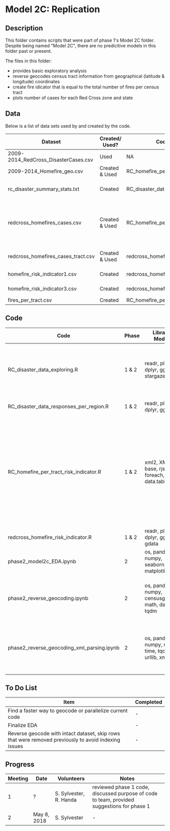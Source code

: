 # Model 2C: Replication

## Description
This folder contains scripts that were part of phase 1's Model 2C folder. Despite being named "Model 2C", there are no predicitive models in this folder past or present.

The files in this folder:
- provides basic exploratory analysis
- reverse geocodes census tract information from geographical (latitude & longitude) coordinates
- create fire idicator that is equal to the total number of fires per census tract
- plots number of cases for each Red Cross zone and state

## Data
Below is a list of data sets used by and created by the code.

| Dataset | Created/ Used? | Code Created | Description |
| ------- | -------------- | ------------ | ----------- |
| 2009-2014_RedCross_DisasterCases.csv | Used | NA | main data set containing Red Cross data & lat-long
| 2009-2014_Homefire_geo.csv | Created & Used | RC_homefire_per_tract_risk_indicator.R | reverse geocode from lat-long, used by redcross_homefire_risk_indicator.R
| rc_disaster_summary_stats.txt | Created | RC_disaster_data_exploring.R  | summary statistics for 2009-2014_RedCross_DisasterCases.csv dataset
| redcross_homefires_cases.csv | Created & Used | RC_homefire_per_tract_risk_indicator.R | previously named 2009-2014_RedCross_HomeFire_Cases.csv, subset of 2009-2014_RedCross_DisasterCases.csv that only contains home fire records, used by redcross_homefire_risk_indicator.R
| redcross_homefires_cases_tract.csv | Created & Used | redcross_homefire_risk_indicator.R | merged dataframe containing census tract information and Red Cross fire information
| homefire_risk_indicator1.csv | Created | redcross_homefire_risk_indicator.R | fire risk indicator equal to the number of fires per day per tract
| homefire_risk_indicator3.csv | Created | redcross_homefire_risk_indicator.R | fire risk indicator equal to the number of fires per tract
| fires_per_tract.csv | Created | RC_homefire_per_tract_risk_indicator.R | number of fires per tract

## Code
| Code | Phase | Libraries/ Modules | Description | Notes |
| ---- | ----- | ------------------ | ----------- | ----- |
| RC_disaster_data_exploring.R | 1 & 2 | readr, plyr, dplyr, ggplot2, stargazer | EDA | need a different way of summarizing data since there are different data types within each column
| RC_disaster_data_responses_per_region.R | 1 & 2 | readr, plyr, dplyr, ggplot2 | generates figures | try and repeat for each type of RC case
| RC_homefire_per_tract_risk_indicator.R | 1 & 2 | xml2, XML, httr, base, rjson, foreach, doMC, data.table, plyr | reverse geocode | takes about 4 hours so currently is the fastest method, change code so that fire events are not subsetted into a seperate dataframe since there are concerns that indexing across different data sets will make merging difficult
| redcross_homefire_risk_indicator.R | 1 & 2 | readr, plyr, dplyr, ggplot2, gdata | generates fire risk indicator | NA
| phase2_model2c_EDA.ipynb | 2 | os, pandas, numpy, seaborn, matplotlib | replication of phase 1 EDA | more granular EDA, tons of figures to digest
| phase2_reverse_geocoding.ipynb | 2 | os, pandas, numpy, censusgeocode, math, datetime, tqdm | replication of phase 1 reverse geocoding using censusgeocode module | slowest approach, try to parallelize
| phase2_reverse_geocoding_xml_parsing.ipynb | 2 | os, pandas, numpy, math, time, tqdm, xml, urllib, xmltodict | replication of phase 1 reverse geocoding using phase 1 API | very slow, but faster than the censusgeocode approach, try to parallelize, try to save and append census data in chunks


## To Do List
| Item | Completed |
| ---- | --------- |
| Find a faster way to geocode or parallelize current code | - |
| Finalize EDA | - |
| Reverse geocode with intact dataset, skip rows that were removed previously to avoid indexing issues | - |

## Progress
| Meeting | Date | Volunteers | Notes |
| ------- | ---- | ---------- | ----- |
| 1 | ? | S. Sylvester, R. Handa | reviewed phase 1 code, discussed purpose of code to team, provided suggestions for phase 1 |
| 2 | May 8, 2018 | S. Sylvester | - |
